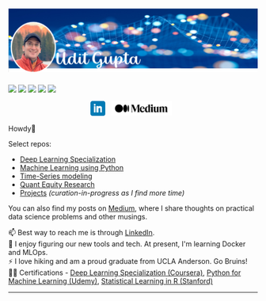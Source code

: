 # [![Udit Gupta header](https://github.com/uditgt/uditgt/blob/main/assets/Banner.png)](https://www.linkedin.com/in/uditgt/)
![](https://img.shields.io/badge/Programming-Python,%20R-blue?logo=python&logoColor=white)
![](https://img.shields.io/badge/DB-MySQL,%20Redshift-blue?logo=mysql&logoColor=white)
![](https://img.shields.io/badge/Machine%20Learning-Scikit--learn,%20XGBoost,%20Imblearn-blue?logo=scikitlearn&logoColor=white)
![](https://img.shields.io/badge/Visualization-QuickSight-blue?logo=tableau&logoColor=white)
![](https://img.shields.io/badge/Learning%20(Basic)-Git,%20Docker,%20Bash-blue)


<p align='center'>
<a href="https://www.linkedin.com/in/uditgt/"><img height="30" src="https://github.com/uditgt/uditgt/blob/main/assets/linkedin.png"></a>&nbsp;&nbsp;
<a href="https://medium.com/@uditg"><img height="30" src="https://github.com/uditgt/uditgt/blob/main/assets/medium.png"></a>&nbsp;&nbsp;
</p>

Howdy🤠

Select repos:
* [Deep Learning Specialization](https://github.com/uditgt/coursera-deep-learning-specialization/blob/main/README.md)
* [Machine Learning using Python](https://github.com/uditgt/ML_Python/blob/main/README.md)
* [Time-Series modeling](https://github.com/uditgt/TimeSeries/blob/main/README.md)
* [Quant Equity Research](https://github.com/uditgt/quant_equity_research/blob/main/README.md)
* [Projects](https://github.com/uditgt/Projects) *(curation-in-progress as I find more time)*

You can also find my posts on [Medium](https://medium.com/@uditg), where I share thoughts on practical data science problems and other musings. 

📫 Best way to reach me is through [LinkedIn](https://www.linkedin.com/in/uditgt/).   
🌱 I enjoy figuring our new tools and tech. At present, I'm learning Docker and MLOps.  
⚡ I love hiking and am a proud graduate from UCLA Anderson. Go Bruins!  
👨‍🎓 Certifications - [Deep Learning Specialization (Coursera)](https://www.coursera.org/account/accomplishments/specialization/certificate/Y23QW2JU39ZE), [Python for Machine Learning (Udemy)](https://www.udemy.com/certificate/UC-28cb515d-d4ac-476d-96ed-5c975e5e0bbc/), [Statistical Learning in R (Stanford)](https://courses.edx.org/certificates/e2af3fd785104cd8823c2dd87104f94f)


<!--
**uditgt/uditgt** is a ✨ _special_ ✨ repository because its `README.md` (this file) appears on your GitHub profile.

Here are some ideas to get you started:
- 🔭 I’m currently working on ...
- 🌱 I’m currently learning ...
- 👯 I’m looking to collaborate on ...
- 🤔 I’m looking for help with ...
- 💬 Ask me about ...
- 📫 How to reach me: ...
- 😄 Pronouns: ...
- ⚡ Fun fact: ...
-->

  ---
  
<!--
Intesting links:

**SQL**: [SQLZoo](https://sqlzoo.net/wiki/SQL_Tutorial), [SQL Puzzles](https://blog.sqlauthority.com/category/sql-puzzle/), [SQL Formatting](https://poorsql.com/)

-->
